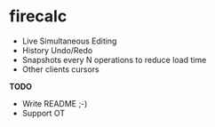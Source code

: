 firecalc
========

- Live Simultaneous Editing
- History Undo/Redo
- Snapshots every N operations to reduce load time
- Other clients cursors

**TODO**
- Write README ;-)
- Support OT
